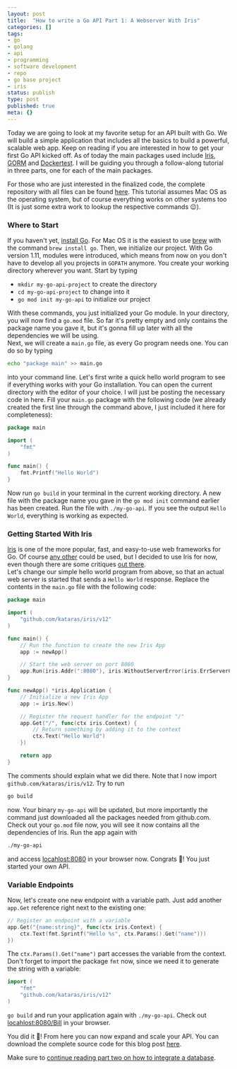 ```yaml
---
layout: post
title:  "How to write a Go API Part 1: A Webserver With Iris"
categories: []
tags:
- go
- golang
- api
- programming
- software development
- repo
- go base project
- iris
status: publish
type: post
published: true
meta: {}
---
```

Today we are going to look at my favorite setup for an API built with Go. We will build a simple application that includes all the basics to build a powerful, scalable web app. Keep on reading if you are interested in how to get your first Go API kicked off. As of today the main packages used include [Iris](https://github.com/kataras/iris), [GORM](https://github.com/jinzhu/gorm) and [Dockertest](https://github.com/ory/dockertest). I will be guiding you through a follow-along tutorial in three parts, one for each of the main packages.

For those who are just interested in the finalized code, the complete repository with all files can be found [here](https://github.com/jonnylangefeld/go-api-base-project).
This tutorial assumes Mac OS as the operating system, but of course everything works on other systems too (It is just some extra work to lookup the respective commands 😉).

### Where to Start

If you haven't yet, [install Go](https://golang.org/doc/install#testing). For Mac OS it is the easiest to use [brew](https://brew.sh/) with the command `brew install go`. Then, we initialize our project. With Go version 1.11, modules were introduced, which means from now on you don't have to develop all you projects in `GOPATH` anymore. You create your working directory wherever you want. Start by typing

* `mkdir my-go-api-project` to create the directory
* `cd my-go-api-project` to change into it
* `go mod init my-go-api` to initialize our project

With these commands, you just initialized your Go module. In your directory, you will now find a `go.mod` file. So far it's pretty empty and only contains the package name you gave it, but it's gonna fill up later with all the dependencies we will be using.  
Next, we will create a `main.go` file, as every Go program needs one. You can do so by typing

```bash
echo "package main" >> main.go
```

into your command line. Let's first write a quick hello world program to see if everything works with your Go installation. You can open the current directory with the editor of your choice. I will just be posting the necessary code in here. Fill your `main.go` package with the following code (we already created the first line through the command above, I just included it here for completeness):

```go
package main

import (
    "fmt"
)

func main() {
    fmt.Printf("Hello World")
}
```
<!--more-->
Now run `go build` in your terminal in the current working directory. A new file with the package name you gave in the `go mod init` command earlier has been created. Run the file with `./my-go-api`. If you see the output `Hello World`, everything is working as expected.

### Getting Started With Iris

[Iris](https://github.com/kataras/iris) is one of the more popular, fast, and easy-to-use web frameworks for Go. Of course [any other](https://github.com/mingrammer/go-web-framework-stars) could be used, but I decided to use Iris for now, even though there are some critiques [out there](https://www.reddit.com/r/golang/comments/57w79c/why_you_really_should_stop_using_iris/).  
Let's change our simple hello world program from above, so that an actual web server is started that sends a `Hello World` response. Replace the contents in the `main.go` file with the following code:

```go
package main

import (
    "github.com/kataras/iris/v12"
)

func main() {
    // Run the function to create the new Iris App
    app := newApp()

    // Start the web server on port 8080
    app.Run(iris.Addr(":8080"), iris.WithoutServerError(iris.ErrServerClosed))
}

func newApp() *iris.Application {
    // Initialize a new Iris App
    app := iris.New()

    // Register the request handler for the endpoint "/"
    app.Get("/", func(ctx iris.Context) {
        // Return something by adding it to the context
        ctx.Text("Hello World")
    })

    return app
}
```

The comments should explain what we did there. Note that I now import `github.com/kataras/iris/v12`. Try to run 

```bash
go build
```

now. Your binary `my-go-api` will be updated, but more importantly the command just downloaded all the packages needed from github.com. Check out your `go.mod` file now, you will see it now contains all the dependencies of Iris. Run the app again with

```bash
./my-go-api
```

and access [locahlost:8080](http://localhost:8080) in your browser now. Congrats 🎉! You just started your own API.

### Variable Endpoints

Now, let's create one new endpoint with a variable path. Just add another `app.Get` reference right next to the existing one:

```go
// Register an endpoint with a variable
app.Get("{name:string}", func(ctx iris.Context) {
    ctx.Text(fmt.Sprintf("Hello %s", ctx.Params().Get("name")))
})
```

The `ctx.Params().Get("name")` part accesses the variable from the context. Don't forget to import the package `fmt` now, since we need it to generate the string with a variable:

```go
import (
    "fmt"
    "github.com/kataras/iris/v12"
)
```

`go build` and run your application again with `./my-go-api`. Check out [locahlost:8080/Bill](http://localhost:8080/Bill) in your browser.

You did it 🎊! From here you can now expand and scale your API. You can download the complete source code for this blog post [here](https://github.com/jonnylangefeld/go-api-base-project/archive/part-1.zip).

Make sure to [continue reading part two on how to integrate a database](/blog/how-to-write-a-go-api-part-2-database-integration).
